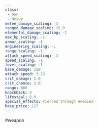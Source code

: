 ```yaml
---
class: 
 - Gun
 - Heavy
melee_damage_scaling: -1
ranged_damage_scaling: 10.0
elemental_damage_scaling: -1
max_hp_scaling: -1
armor_scaling: -1
engineering_scaling: -1
range_scaling: -1
attack_speed_scaling: -1
speed_scaling: -1
level_scaling: -1
base_damage: 250
attack_speed: 3.23
crit_damage: 2.0
crit_chance: 3.0
range: 800
knockback: 0
lifesteal: 0.0
special_effects: Pierces through enemies
base_price: 127
---
```

#weapon